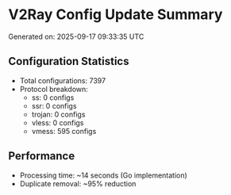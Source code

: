 # V2Ray Config Update Summary
Generated on: 2025-09-17 09:33:35 UTC

## Configuration Statistics
- Total configurations: 7397
- Protocol breakdown:
  - ss: 0 configs
  - ssr: 0 configs
  - trojan: 0 configs
  - vless: 0 configs
  - vmess: 595 configs

## Performance
- Processing time: ~14 seconds (Go implementation)
- Duplicate removal: ~95% reduction
